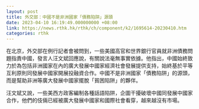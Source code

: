 ```yaml
---
layout: post
title: 外交部：中國不是非洲國家「債務陷阱」源頭
date: 2023-04-10 16:19:49.000000000 +08:00
link: https://news.rthk.hk/rthk/ch/component/k2/1695614-20230410.htm
categories: rthk
---
```


在北京，外交部在例行記者會被問到，一些美國高官和世界銀行官員就非洲債務問題指責中國，發言人汪文斌回應說，有關說法毫無事實依據。他指出，中國始終致力於為包括非洲國家在內的廣大發展中國家經濟社會發展提供支持，始終基於平等互利原則同發展中國家開展投融資合作。中國不是非洲國家「債務陷阱」的源頭，而是幫助非洲等廣大發展中國家擺脫「貧困陷阱」的夥伴。

汪文斌又說，一些美西方政客編制各種話語陷阱，企圖干擾破壞中國同發展中國家合作，他們的伎倆已經被廣大發展中國家和國際社會看穿，越來越沒有市場。
